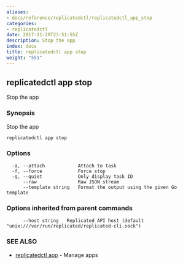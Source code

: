 ```yaml
---
aliases:
- docs/reference/replicatedctl/replicatedctl_app_stop
categories:
- replicatedctl
date: 2017-11-20T23:51:55Z
description: Stop the app
index: docs
title: replicatedctl app stop
weight: "551"
---
```


## replicatedctl app stop

Stop the app

### Synopsis


Stop the app

```
replicatedctl app stop
```

### Options

```
  -a, --attach            Attach to task
  -f, --force             Force stop
  -q, --quiet             Only display task ID
      --raw               Raw JSON stream
      --template string   Format the output using the given Go template
```

### Options inherited from parent commands

```
      --host string   Replicated API host (default "unix:///var/run/replicated/replicated-cli.sock")
```

### SEE ALSO
* [replicatedctl app](/api/replicatedctl/replicatedctl_app/)	 - Manage apps

